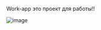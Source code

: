 Work-app это проект для работы!!

![image](https://user-images.githubusercontent.com/48678696/125628564-fdbdc4d0-8978-4f84-8d03-6833cc08540a.png)

